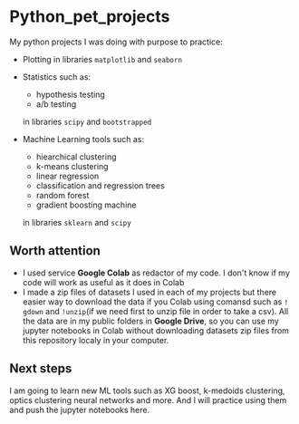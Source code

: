 # Python_pet_projects  
My python projects I was doing with purpose to practice: 
* Plotting in libraries `matplotlib` and `seaborn`
* Statistics such as:
     * hypothesis testing
     * a/b testing   

  in libraries `scipy` and `bootstrapped` 
* Machine Learning tools such as:
     *  hiearchical clustering
     *  k-means clustering
     *  linear regression
     *  classification and regression trees
     *  random forest
     *  gradient boosting machine   
  
  in libraries `sklearn` and `scipy`


## Worth attention

* I used service **Google Colab** as redactor of my code. I don't know if my code will work as useful as it does in Colab
* I made a zip files of datasets I used in each of my projects but there easier way to download the data if you Colab using comansd such as `! gdown` and `!unzip`(if we need first to unzip file in order to take a csv). All the data are in my public folders in **Google Drive**, so you can use my jupyter notebooks in Colab without downloading datasets zip files from this repository localy in your computer.

 
## Next steps

I am going to learn new ML tools such as XG boost, k-medoids clustering, optics clustering neural networks and more. And I will practice using them and push the jupyter notebooks here.  


















